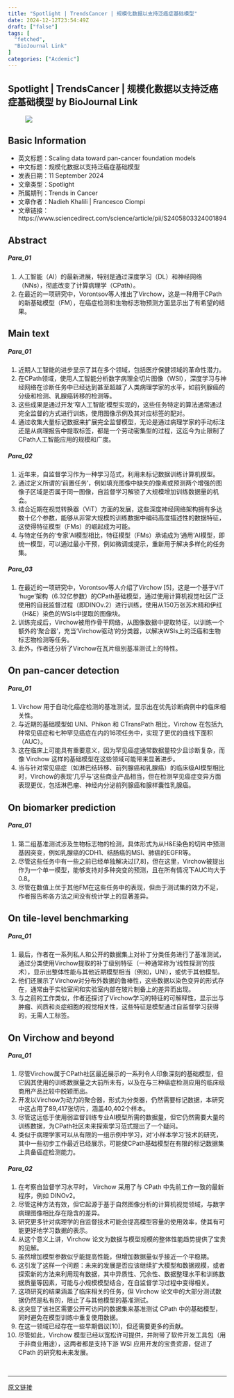 ```yaml
---
title: "Spotlight | TrendsCancer | 规模化数据以支持泛癌症基础模型"
date: 2024-12-12T23:54:49Z
draft: ["false"]
tags: [
  "fetched",
  "BioJournal Link"
]
categories: ["Acdemic"]
---
```

Spotlight | TrendsCancer | 规模化数据以支持泛癌症基础模型 by BioJournal Link
------
<div><section data-tool="mdnice编辑器" data-website="https://www.mdnice.com"><figure data-tool="mdnice编辑器"><span leaf=""><img data-src="https://mmbiz.qpic.cn/mmbiz_jpg/icGGGPyKsjUqHLxmhia7CqKsKzLrpYtv7EJxFWB51osYVaFibJnPCMUZjK9sfQ1CVFtYD1dsW9PvxywANogl2ia1gA/640?wx_fmt=jpeg&amp;from=appmsg" data-ratio="0.4305555555555556" data-type="jpeg" data-w="1080" data-imgfileid="100005942" src="https://mmbiz.qpic.cn/mmbiz_jpg/icGGGPyKsjUqHLxmhia7CqKsKzLrpYtv7EJxFWB51osYVaFibJnPCMUZjK9sfQ1CVFtYD1dsW9PvxywANogl2ia1gA/640?wx_fmt=jpeg&amp;from=appmsg"></span></figure><h2 data-tool="mdnice编辑器"><span></span><span><span leaf="">Basic Information</span></span><span></span><span></span></h2><ul><li><section><span leaf="">英文标题：Scaling data toward pan-cancer foundation models</span></section></li><li><section><span leaf="">中文标题：规模化数据以支持泛癌症基础模型</span></section></li><li><section><span leaf="">发表日期：11 September 2024</span></section></li><li><section><span leaf="">文章类型：Spotlight</span></section></li><li><section><span leaf="">所属期刊：Trends in Cancer</span></section></li><li><section><span leaf="">文章作者：Nadieh Khalili | Francesco Ciompi</span></section></li><li><section><span leaf="">文章链接：https://www.sciencedirect.com/science/article/pii/S2405803324001894</span></section></li></ul><h2 data-tool="mdnice编辑器"><span></span><span><span leaf="">Abstract</span></span><span></span><span></span></h2><h5 data-tool="mdnice编辑器"><span></span><span><span leaf="">Para_01</span></span><span></span></h5><ol><li><section><span leaf="">人工智能（AI）的最新进展，特别是通过深度学习（DL）和神经网络（NNs），彻底改变了计算病理学（CPath）。</span></section></li><li><section><span leaf="">在最近的一项研究中，Vorontsov等人推出了Virchow，这是一种用于CPath的新基础模型（FM），在癌症检测和生物标志物预测方面显示出了有希望的结果。</span></section></li></ol><h2 data-tool="mdnice编辑器"><span></span><span><span leaf="">Main text</span></span><span></span><span></span></h2><h5 data-tool="mdnice编辑器"><span></span><span><span leaf="">Para_01</span></span><span></span></h5><ol><li><section><span leaf="">近期人工智能的进步显示了其在多个领域，包括医疗保健领域的革命性潜力。</span></section></li><li><section><span leaf="">在CPath领域，使用人工智能分析数字病理全切片图像（WSI），深度学习与神经网络在诊断任务中已经达到甚至超越了人类病理学家的水平，如前列腺癌的分级和检测、乳腺癌转移的检测等。</span></section></li><li><section><span leaf="">这些成果是通过开发‘窄人工智能’模型实现的，这些任务特定的算法通常通过完全监督的方式进行训练，使用图像示例及其对应标签的配对。</span></section></li><li><section><span leaf="">通过收集大量标记数据来扩展完全监督模型，无论是通过病理学家的手动标注还是从病理报告中提取标签，都是一个劳动密集型的过程，这迄今为止限制了CPath人工智能应用的规模和广度。</span></section></li></ol><h5 data-tool="mdnice编辑器"><span></span><span><span leaf="">Para_02</span></span><span></span></h5><ol><li><section><span leaf="">近年来，自监督学习作为一种学习范式，利用未标记数据训练计算机模型。</span></section></li><li><section><span leaf="">通过定义所谓的‘前置任务’，例如填充图像中缺失的像素或预测两个增强的图像子区域是否属于同一图像，自监督学习解锁了大规模增加训练数据量的机会。</span></section></li><li><section><span leaf="">结合近期在视觉转换器（ViT）方面的发展，这些深度神经网络架构拥有多达数十亿个参数，能够从非常大规模的训练数据中编码高度描述性的数据特征，这使得特征模型（FMs）的崛起成为可能。</span></section></li><li><section><span leaf="">与特定任务的‘专家’AI模型相比，特征模型（FMs）承诺成为‘通用’AI模型，即统一模型，可以通过最小干预，例如微调或提示，重新用于解决多样化的任务集。</span></section></li></ol><h5 data-tool="mdnice编辑器"><span></span><span><span leaf="">Para_03</span></span><span></span></h5><ol><li><section><span leaf="">在最近的一项研究中，Vorontsov等人介绍了Virchow [5]，这是一个基于ViT ‘huge’架构（6.32亿参数）的CPath基础模型，通过使用计算机视觉社区广泛使用的自我监督过程（即DINOv.2）进行训练，使用从150万张苏木精和伊红（H&amp;E）染色的WSIs中提取的图像块。</span></section></li><li><section><span leaf="">训练完成后，Virchow被用作骨干网络，从图像数据中提取特征，以训练一个额外的‘聚合器’，充当‘Virchow驱动’的分类器，以解决WSIs上的泛癌和生物标志物检测等任务。</span></section></li><li><section><span leaf="">此外，作者还分析了Virchow在瓦片级别基准测试上的特性。</span></section></li></ol><h2 data-tool="mdnice编辑器"><span></span><span><span leaf="">On pan-cancer detection</span></span><span></span><span></span></h2><h5 data-tool="mdnice编辑器"><span></span><span><span leaf="">Para_01</span></span><span></span></h5><ol><li><section><span leaf="">Virchow 用于自动化癌症检测的基准测试，显示出在优先诊断病例中的临床相关性。</span></section></li><li><section><span leaf="">与近期的基础模型如 UNI、Phikon 和 CTransPath 相比，Virchow 在包括九种常见癌症和七种罕见癌症在内的16项任务中，实现了更优的曲线下面积（AUC）。</span></section></li><li><section><span leaf="">这在临床上可能具有重要意义，因为罕见癌症通常数据量较少且诊断复杂，而像 Virchow 这样的基础模型在这些领域可能带来显著进步。</span></section></li><li><section><span leaf="">当与针对常见癌症（如淋巴结转移、前列腺癌和乳腺癌）的临床级AI模型相比时，Virchow的表现‘几乎与’这些商业产品相当，但在检测罕见癌症变异方面表现更优，包括淋巴瘤、神经内分泌前列腺癌和腺样囊性乳腺癌。</span></section></li></ol><h2 data-tool="mdnice编辑器"><span></span><span><span leaf="">On biomarker prediction</span></span><span></span><span></span></h2><h5 data-tool="mdnice编辑器"><span></span><span><span leaf="">Para_01</span></span><span></span></h5><ol><li><section><span leaf="">第二组基准测试涉及生物标志物的检测，具体形式为从H&amp;E染色的切片中预测基因突变，例如乳腺癌的CDH1、结肠癌的MSI、肺癌的EGFR等。</span></section></li><li><section><span leaf="">尽管这些任务中有一些之前已经单独解决过[7,8]，但在这里，Virchow被提出作为一个单一模型，能够支持对多种突变的预测，且在所有情况下AUC均大于0.8。</span></section></li><li><section><span leaf="">尽管在数值上优于其他FM在这些任务中的表现，但由于测试集的效力不足，作者报告称各方法之间没有统计学上的显著差异。</span></section></li></ol><h2 data-tool="mdnice编辑器"><span></span><span><span leaf="">On tile-level benchmarking</span></span><span></span><span></span></h2><h5 data-tool="mdnice编辑器"><span></span><span><span leaf="">Para_01</span></span><span></span></h5><ol><li><section><span leaf="">最后，作者在一系列私人和公开的数据集上对补丁分类任务进行了基准测试，通过分类使用Virchow提取的补丁级别特征（一种通常称为‘线性探测’的技术），显示出整体性能与其他近期模型相当（例如，UNI），或优于其他模型。</span></section></li><li><section><span leaf="">他们还展示了Virchow对分布外数据的鲁棒性，这些数据以染色变异的形式存在，通常由于实验室间和实验室内部在玻片制备上的差异而出现。</span></section></li><li><section><span leaf="">与之前的工作类似，作者还探讨了Virchow学习的特征的可解释性，显示出与肿瘤、间质和炎症细胞的视觉相关性，这些特征是模型通过自监督学习获得的，无需人工标签。</span></section></li></ol><h2 data-tool="mdnice编辑器"><span></span><span><span leaf="">On Virchow and beyond</span></span><span></span><span></span></h2><h5 data-tool="mdnice编辑器"><span></span><span><span leaf="">Para_01</span></span><span></span></h5><ol><li><section><span leaf="">尽管Virchow属于CPath社区最近展示的一系列令人印象深刻的基础模型，但它因其使用的训练数据量之大前所未有，以及在与三种癌症检测应用的临床级商用产品比较中脱颖而出。</span></section></li><li><section><span leaf="">开发以Virchow为动力的聚合器，形式为分类器，仍然需要标记数据，本研究中这占用了89,417张切片，涵盖40,402个样本。</span></section></li><li><section><span leaf="">尽管这远低于使用弱监督训练专业AI模型所需的数据量，但它仍然需要大量的训练数据，为CPath社区未来探索学习范式提出了一个疑问。</span></section></li><li><section><span leaf="">类似于病理学家可以从有限的一组示例中学习，对‘小样本学习’技术的研究，其中一些初步工作最近已经展示，可能使CPath基础模型在有限的标记数据集上具备癌症检测能力。</span></section></li></ol><h5 data-tool="mdnice编辑器"><span></span><span><span leaf="">Para_02</span></span><span></span></h5><ol><li><section><span leaf="">在考察自监督学习水平时， Virchow 采用了与 CPath 中先前工作一致的最新程序，例如 DINOv2。</span></section></li><li><section><span leaf="">尽管这种方法有效，但它起源于基于自然图像分析的计算机视觉领域，与数字病理图像相比存在隐含的差异。</span></section></li><li><section><span leaf="">研究更多针对病理学的自监督技术可能会提高模型容量的使用效率，使其有可能更好地学习数据的表示。</span></section></li><li><section><span leaf="">从这个意义上讲，Virchow 论文为数据与模型规模的整体性能趋势提供了宝贵的见解。</span></section></li><li><section><span leaf="">虽然增加模型参数似乎能提高性能，但增加数据量似乎接近一个平稳期。</span></section></li><li><section><span leaf="">这引发了这样一个问题：未来的发展是否应该继续扩大模型和数据规模，或者探索新的方法来利用现有数据，其中异质性、冗余性、数据整理水平和训练数据质量等因素，可能与小规模模型结合，在自监督学习过程中变得相关。</span></section></li><li><section><span leaf="">这项研究的结果涵盖了临床相关的任务，但 Virchow 论文中的大部分测试数据仍然是私有的，阻止了与其他模型的基准测试。</span></section></li><li><section><span leaf="">这突显了该社区需要公开可访问的数据集来基准测试 CPath 中的基础模型，同时避免在模型训练中重复使用数据。</span></section></li><li><section><span leaf="">在这一领域已经存在一些早期倡议[10]，但还需要更多的贡献。</span></section></li><li><section><span leaf="">尽管如此，Virchow 模型已经以宽松许可提供，并附带了软件开发工具包（用于非商业用途），这两者都是支持下游 WSI 应用开发的宝贵资源，促进了 CPath 的研究和未来发展。</span></section></li></ol></section><p><span leaf=""><br></span></p><p><mp-style-type data-value="3"></mp-style-type></p></div>  
<hr>
<a href="https://mp.weixin.qq.com/s/Tio_ZTVHN0g2xlhUR6jtQA",target="_blank" rel="noopener noreferrer">原文链接</a>
